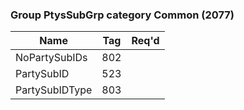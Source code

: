 ### Group PtysSubGrp category Common (2077)

| Name           | Tag | Req'd |
|----------------|-----|----------|
| NoPartySubIDs  | 802 |       |
| PartySubID     | 523 |       |
| PartySubIDType | 803 |       |

